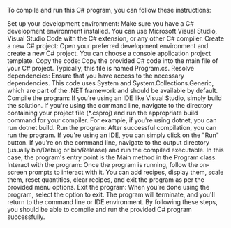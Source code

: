 To compile and run this C# program, you can follow these instructions:

Set up your development environment: Make sure you have a C# development environment installed. You can use Microsoft Visual Studio, Visual Studio Code with the C# extension, or any other C# compiler.
Create a new C# project: Open your preferred development environment and create a new C# project. You can choose a console application project template.
Copy the code: Copy the provided C# code into the main file of your C# project. Typically, this file is named Program.cs.
Resolve dependencies: Ensure that you have access to the necessary dependencies. This code uses System and System.Collections.Generic, which are part of the .NET framework and should be available by default.
Compile the program: If you're using an IDE like Visual Studio, simply build the solution. If you're using the command line, navigate to the directory containing your project file (*.csproj) and run the appropriate build command for your compiler. For example, if you're using dotnet, you can run dotnet build.
Run the program: After successful compilation, you can run the program. If you're using an IDE, you can simply click on the "Run" button. If you're on the command line, navigate to the output directory (usually bin/Debug or bin/Release) and run the compiled executable. In this case, the program's entry point is the Main method in the Program class.
Interact with the program: Once the program is running, follow the on-screen prompts to interact with it. You can add recipes, display them, scale them, reset quantities, clear recipes, and exit the program as per the provided menu options.
Exit the program: When you're done using the program, select the option to exit. The program will terminate, and you'll return to the command line or IDE environment.
By following these steps, you should be able to compile and run the provided C# program successfully.







